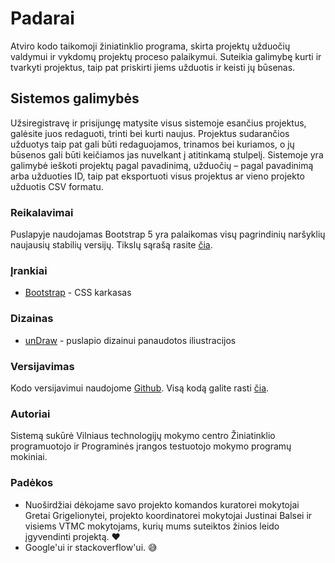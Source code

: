 # Padarai

Atviro kodo taikomoji žiniatinklio programa, skirta projektų užduočių valdymui ir vykdomų projektų proceso palaikymui. Suteikia galimybę kurti ir tvarkyti projektus, taip pat priskirti jiems užduotis ir keisti jų būsenas.

## Sistemos galimybės

Užsiregistravę ir prisijungę matysite visus sistemoje esančius projektus, galėsite juos redaguoti, trinti bei kurti naujus. Projektus sudarančios užduotys taip pat gali būti redaguojamos, trinamos bei kuriamos, o jų būsenos gali būti keičiamos jas nuvelkant į atitinkamą stulpelį. Sistemoje yra galimybė ieškoti projektų pagal pavadinimą, užduočių – pagal pavadinimą arba užduoties ID, taip pat eksportuoti visus projektus ar vieno projekto užduotis CSV formatu.

### Reikalavimai

Puslapyje naudojamas Bootstrap 5 yra palaikomas visų pagrindinių naršyklių naujausių stabilių versijų. Tikslų sąrašą rasite [čia](https://github.com/twbs/bootstrap/blob/v5.0.0-beta3/.browserslistrc).

### Įrankiai

* [Bootstrap](https://getbootstrap.com/) - CSS karkasas

### Dizainas

* [unDraw](https://undraw.co/) - puslapio dizainui panaudotos iliustracijos

### Versijavimas

Kodo versijavimui naudojome [Github](https://github.com/). Visą kodą galite rasti [čia](https://github.com/xeffire/PUVP).

### Autoriai

Sistemą sukūrė Vilniaus technologijų mokymo centro Žiniatinklio programuotojo ir Programinės įrangos testuotojo mokymo programų mokiniai.

### Padėkos

* Nuoširdžiai dėkojame savo projekto komandos kuratorei mokytojai Gretai Grigelionytei, projekto koordinatorei mokytojai Justinai Balsei ir visiems VTMC mokytojams, kurių mums suteiktos žinios leido įgyvendinti projektą. :heart:
* Google'ui ir stackoverflow'ui. :sweat_smile:
